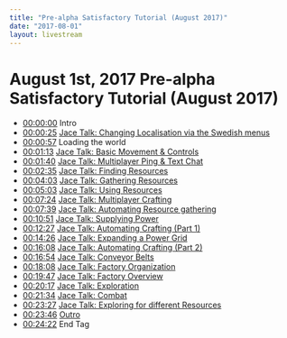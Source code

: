 ```yaml
---
title: "Pre-alpha Satisfactory Tutorial (August 2017)"
date: "2017-08-01"
layout: livestream
---
```

# August 1st, 2017 Pre-alpha Satisfactory Tutorial (August 2017)
* [00:00:00](https://youtu.be/ZW0OOikcWN0?t=0) Intro
* [00:00:25](https://youtu.be/ZW0OOikcWN0?t=25) [Jace Talk: Changing Localisation via the Swedish menus](./transcriptions/yt-ZW0OOikcWN0,25.186806,57.8.md)
* [00:00:57](https://youtu.be/ZW0OOikcWN0?t=57) Loading the world
* [00:01:13](https://youtu.be/ZW0OOikcWN0?t=73) [Jace Talk: Basic Movement & Controls](./transcriptions/yt-ZW0OOikcWN0,73.32,100.230344.md)
* [00:01:40](https://youtu.be/ZW0OOikcWN0?t=100) [Jace Talk: Multiplayer Ping & Text Chat](./transcriptions/yt-ZW0OOikcWN0,100.230344,155.16.md)
* [00:02:35](https://youtu.be/ZW0OOikcWN0?t=155) [Jace Talk: Finding Resources](./transcriptions/yt-ZW0OOikcWN0,155.16,243.88.md)
* [00:04:03](https://youtu.be/ZW0OOikcWN0?t=243) [Jace Talk: Gathering Resources](./transcriptions/yt-ZW0OOikcWN0,243.88,303.md)
* [00:05:03](https://youtu.be/ZW0OOikcWN0?t=303) [Jace Talk: Using Resources](./transcriptions/yt-ZW0OOikcWN0,303,444.2.md)
* [00:07:24](https://youtu.be/ZW0OOikcWN0?t=444) [Jace Talk: Multiplayer Crafting](./transcriptions/yt-ZW0OOikcWN0,444.2,459.28.md)
* [00:07:39](https://youtu.be/ZW0OOikcWN0?t=459) [Jace Talk: Automating Resource gathering](./transcriptions/yt-ZW0OOikcWN0,459.28,651.16.md)
* [00:10:51](https://youtu.be/ZW0OOikcWN0?t=651) [Jace Talk: Supplying Power](./transcriptions/yt-ZW0OOikcWN0,651.16,747.08.md)
* [00:12:27](https://youtu.be/ZW0OOikcWN0?t=747) [Jace Talk: Automating Crafting (Part 1)](./transcriptions/yt-ZW0OOikcWN0,747.08,866.md)
* [00:14:26](https://youtu.be/ZW0OOikcWN0?t=866) [Jace Talk: Expanding a Power Grid](./transcriptions/yt-ZW0OOikcWN0,866,968.818506.md)
* [00:16:08](https://youtu.be/ZW0OOikcWN0?t=968) [Jace Talk: Automating Crafting (Part 2)](./transcriptions/yt-ZW0OOikcWN0,968.818506,1014.32.md)
* [00:16:54](https://youtu.be/ZW0OOikcWN0?t=1014) [Jace Talk: Conveyor Belts](./transcriptions/yt-ZW0OOikcWN0,1014.32,1088.48.md)
* [00:18:08](https://youtu.be/ZW0OOikcWN0?t=1088) [Jace Talk: Factory Organization](./transcriptions/yt-ZW0OOikcWN0,1088.48,1187.12.md)
* [00:19:47](https://youtu.be/ZW0OOikcWN0?t=1187) [Jace Talk: Factory Overview](./transcriptions/yt-ZW0OOikcWN0,1187.12,1217.6.md)
* [00:20:17](https://youtu.be/ZW0OOikcWN0?t=1217) [Jace Talk: Exploration](./transcriptions/yt-ZW0OOikcWN0,1217.6,1294.516063.md)
* [00:21:34](https://youtu.be/ZW0OOikcWN0?t=1294) [Jace Talk: Combat](./transcriptions/yt-ZW0OOikcWN0,1294.516063,1407.56.md)
* [00:23:27](https://youtu.be/ZW0OOikcWN0?t=1407) [Jace Talk: Exploring for different Resources](./transcriptions/yt-ZW0OOikcWN0,1407.56,1426.24.md)
* [00:23:46](https://youtu.be/ZW0OOikcWN0?t=1426) [Outro](./transcriptions/yt-ZW0OOikcWN0,1426.24,1462.88.md)
* [00:24:22](https://youtu.be/ZW0OOikcWN0?t=1462) End Tag
